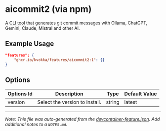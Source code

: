 
# aicommit2 (via npm)

A [CLI tool](https://github.com/tak-bro/aicommit2) that generates git commit
messages with Ollama, ChatGPT, Gemini, Claude, Mistral and other AI.

## Example Usage

```json
"features": {
    "ghcr.io/kvokka/features/aicommit2:1": {}
}
```

## Options

| Options Id | Description | Type | Default Value |
|-----|-----|-----|-----|
| version | Select the version to install. | string | latest |

---

_Note: This file was auto-generated from the [devcontainer-feature.json](devcontainer-feature.json).  Add additional notes to a `NOTES.md`._
